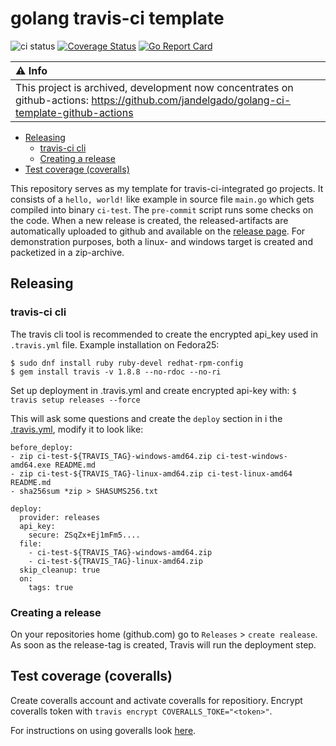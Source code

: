# golang travis-ci template

![ci status](https://travis-ci.org/jandelgado/golang-ci-template.svg?branch=master) [![Coverage Status](https://coveralls.io/repos/github/jandelgado/golang-ci-template/badge.svg?branch=master)](https://coveralls.io/github/jandelgado/golang-ci-template?branch=master) [![Go Report Card](https://goreportcard.com/badge/github.com/jandelgado/golang-ci-template)](https://goreportcard.com/report/github.com/jandelgado/golang-ci-template) 

| :warning: Info          |
|:---------------------------|
| This project is archived, development now concentrates on github-actions: https://github.com/jandelgado/golang-ci-template-github-actions    |

<!-- vim-markdown-toc GFM -->

* [Releasing](#releasing)
    * [travis-ci cli](#travis-ci-cli)
    * [Creating a release](#creating-a-release)
* [Test coverage (coveralls)](#test-coverage-coveralls)

<!-- vim-markdown-toc -->
 
This repository serves as my template for travis-ci-integrated go projects.  It
consists of a `hello, world!` like example in source file `main.go` which gets
compiled into binary `ci-test`. The `pre-commit` script runs some checks on the
code. When a new release is created, the released-artifacts are automatically
uploaded to github and available on the [release
page](https://github.com/jandelgado/ci-test/releases/).  For demonstration
purposes, both a linux- and windows target is created and packetized in a
zip-archive.

## Releasing

### travis-ci cli

The travis cli tool is recommended to create the encrypted api_key used in
`.travis.yml` file. Example installation on Fedora25:

```
$ sudo dnf install ruby ruby-devel redhat-rpm-config
$ gem install travis -v 1.8.8 --no-rdoc --no-ri
```

Set up deployment in .travis.yml and create encrypted api-key with:
`$ travis setup releases --force`

This will ask some questions and create the `deploy` section in i
the [.travis.yml](.travis.yml), modify it to look like:

```
before_deploy:
- zip ci-test-${TRAVIS_TAG}-windows-amd64.zip ci-test-windows-amd64.exe README.md
- zip ci-test-${TRAVIS_TAG}-linux-amd64.zip ci-test-linux-amd64 README.md
- sha256sum *zip > SHASUMS256.txt

deploy:
  provider: releases
  api_key:
    secure: ZSqZx+Ej1mFm5....
  file: 
    - ci-test-${TRAVIS_TAG}-windows-amd64.zip
    - ci-test-${TRAVIS_TAG}-linux-amd64.zip
  skip_cleanup: true
  on:
    tags: true
```

### Creating a release

On your repositories home (github.com) go to `Releases` > `create realease`.
As soon as the release-tag is created, Travis will run the deployment step.


## Test coverage (coveralls)

Create coveralls account and activate coveralls for repositiory. Encrypt 
coveralls token with `travis encrypt COVERALLS_TOKE="<token>"`.

For instructions on using goveralls look [here](https://coveralls.zendesk.com/hc/en-us/articles/201342809-Go).

